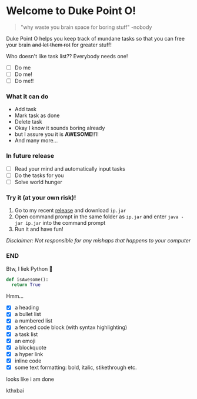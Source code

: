 # Welcome to Duke Point O!

> "why waste you brain space for boring stuff" -nobody

Duke Point O helps you keep track of mundane tasks so that you can free your brain
~~and let them rot~~ for greater stuff!

Who doesn't like task list??
Everybody needs one!
- [ ] Do me
- [ ] Do me!
- [ ] Do me!!

### What it can do
- Add task
- Mark task as done
- Delete task
- Okay I know it sounds boring already
- but I assure you it is **AWESOME**!!1!
- And many more...

### In future release
- [ ] Read your mind and automatically input tasks
- [ ] Do the tasks for you
- [ ] Solve world hunger

### Try it (at your own risk)!
1. Go to my recent [release](https://github.com/bklimey/ip/releases/tag/A-Jar) and download `ip.jar`
1. Open command prompt in the same folder as `ip.jar` and enter `java -jar ip.jar` into the command prompt
1. Run it and have fun!

*Disclaimer: Not responsible for any mishaps that happens to your computer*
   
### END

Btw, I liek Python :snake:
```python
def isAwesome():
  return True
```

Hmm...
- [X] a heading 
- [X] a bullet list
- [X] a numbered list
- [X] a fenced code block (with syntax highlighting)
- [X] a task list
- [X] an emoji
- [X] a blockquote
- [X] a hyper link
- [X] inline code
- [X] some text formatting: bold, italic, stikethrough etc.

looks like i am done

kthxbai